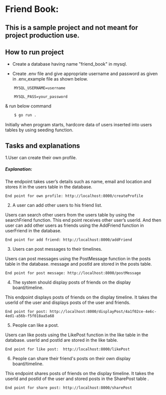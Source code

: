 
# Friend Book: 
## This is a sample project and not meant for project production use.

## How to run project
* Create a database having name "friend_book" in mysql.

* Create .env file and give appropriate username and password as given in .env_example file as shown below.

```
    MYSQL_USERNAME=username

    MYSQL_PASS=your_password
```
  & run below command 

```bash 
    $ go run .
```

Initially when program starts, hardcore data of users inserted into users tables by using seeding function.

## Tasks and explanations

1.User can create their own profile.

##### Explanation: 
 The endpoint takes user’s details such as name, email and location and stores it in the users table in the database.

    End point for own profile: http://localhost:8000/createProfile

2. A user can add other users to his friend list.

 Users can search other users from the users table by using the searchFriend function. This end point receives other user’s userId. And then user can add other users as friends using the AddFriend function in userFriend in the database.

    End point for add friend: http://localhost:8000/addFriend

3. Users can post messages to their timelines.

Users can post messages using the PostMessage function in the posts table in the database.
message and postId are stored in the posts table.

    End point for post message: http://localhost:8000/postMessage

4. The system should display posts of friends on the display board/timeline.

This endpoint displays posts of friends on the display timeline. It takes the userId of the user and displays posts of the user and friends.

    End point for post: http://localhost:8000/displayPost/4a1f02ce-4e6c-4ed1-a56b-f5f018aa5a68

5. People can like a post.

Users can like posts using the LikePost function in the like table in the database.
userId and postId are stored in the like table.

    End point for like post:  http://localhost:8000/likePost


6. People can share their friend's posts on their own display board/timeline.

This endpoint shares posts of friends on the display timeline. It takes the userId and postId of the user and stored posts in the SharePost table .

    End point for share post: http://localhost:8000/sharePost















